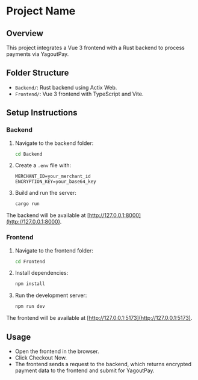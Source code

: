 # Project Name

## Overview
This project integrates a Vue 3 frontend with a Rust backend to process payments via YagoutPay.

## Folder Structure
- `Backend/`: Rust backend using Actix Web.
- `Frontend/`: Vue 3 frontend with TypeScript and Vite.

## Setup Instructions

### Backend
1. Navigate to the backend folder:
   ```bash
   cd Backend
   ```
2. Create a `.env` file with:
   ```env
   MERCHANT_ID=your_merchant_id
   ENCRYPTION_KEY=your_base64_key
   ```
3. Build and run the server:
   ```bash
   cargo run
   ```
The backend will be available at [http://127.0.0.1:8000](http://127.0.0.1:8000).

### Frontend
1. Navigate to the frontend folder:
   ```bash
   cd Frontend
   ```
2. Install dependencies:
   ```bash
   npm install
   ```
3. Run the development server:
   ```bash
   npm run dev
   ```
The frontend will be available at [http://127.0.0.1:5173](http://127.0.0.1:5173).

## Usage
- Open the frontend in the browser.
- Click Checkout Now.
- The frontend sends a request to the backend, which returns encrypted payment data to the frontend and submit for YagoutPay.

